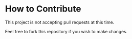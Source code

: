 # How to Contribute

This project is not accepting pull requests at this time.

Feel free to fork this repository if you wish to make changes.

